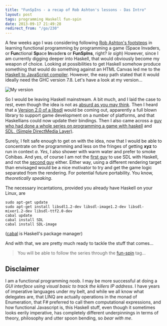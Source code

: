 ```yaml
---
title: "FunSpIns - a recap of Rob Ashton's lessons - Das Intro"
layout: post
tags: programming Haskell fun-spin
date: 2013-09-17 21:49:28
redirect_from: "/go/230"
---
```


A few weeks ago I was considering following [Rob Ashton's footsteps][1] in learning functional programming by programming a game (Space Invaders, or **Fun**ctional **Sp**ace **In**vader**s** or **FunSpIns**, right? *le sigh*)
However, since I am currently digging deeper into Haskell, that would obviously become my weapon of choice. Looking at possibilities to get Haskell somehow produce something that would do something against an HTML Canvas led me to the [Haskell to JavaScript compiler][2]. However, the easy path stated that it would ideally need the GHC version 7.8. Let's have a look at my version...

![My version](http://i.imgur.com/XKfuMNi.png)

So I would be leaving Haskell mainstream. A bit much, and I laid the case to rest, even though the idea is not as [absurd as you may think][7]. Then I heard that a [Version 2.0 of a libsdl][3] would be coming out, apparently a full blown library to support game development on a number of platforms, and that Haskellians could now update their bindings. Then I also came across a [guy who had done a whole series on programming a game with haskell][4] and [SDL, (Simple DirectMedia Layer)][5]. 

Surely, I felt safe enough to get on with the idea, now that I would be able to concentrate on the programming and less on the fringes of getting **xyz** to run in context *a*. *Yes*, I also shower with warm water and prefer to smoke Cohibas. And yes, of course I am not the [first guy][8] to use SDL with Haskell, and not the [second guy][9] either. Either way, using a different rendering target than envisaged would be a nice motivator to try and get the game logic separated from the rendering. For potential future portability. You know, *theoretically speaking*.

The necessary incantations, provided you already have Haskell on your Linux, are

    sudo apt-get update
    sudo apt-get install libsdl1.2-dev libsdl-image1.2-dev libsdl-mixer1.2-dev libsdl-ttf2.0-dev
    cabal update
    cabal install SDL
    cabal install SDL-image

([cabal][6] is Haskell's package manager)

And with that, we are pretty much ready to tackle the stuff that comes...

> You will be able to follow the series through the [fun-spin][10] tag...

## Disclaimer

I am a functional programming noob. I may be more successful at doing a *GUI interface using visual basic to track the killers IP address*. I have years of imperative languages under my belt, and while we all know what delegates are, that LINQ are actually operations in the monad of Enumeration, that F# preferred to call them computational expressions, and how functional Javascript is, this Haskell stuff, even though it sometimes looks eerily imperative, has completely different underpinnings in terms of theory, philosophy and utter spoon bending, so *bear with me*.

  [1]: http://codeofrob.com/entries/learn-functional-programming-with-me---but-rob,-it-needs-to-be-more-composable.html
  [2]: https://github.com/ghcjs/ghcjs#haskell-to-javascript-compiler
  [3]: http://lists.libsdl.org/pipermail/sdl-libsdl.org/2013-August/089854.html
  [4]: http://www.animal-machine.com/blog/2010/04/getting-started-with-sdl-in-haskell/
  [5]: http://www.libsdl.org/
  [6]: http://www.haskell.org/cabal/
  [7]: http://jshaskell.blogspot.de/2012/09/pong.html
  [8]: http://abstractabsurd.blogspot.ch/2008/04/intro-to-sdl-with-haskell.html
  [9]: http://www.animal-machine.com/blog/2010/04/getting-started-with-sdl-in-haskell/
  [10]: http://realfiction.net/tag/fun-spin